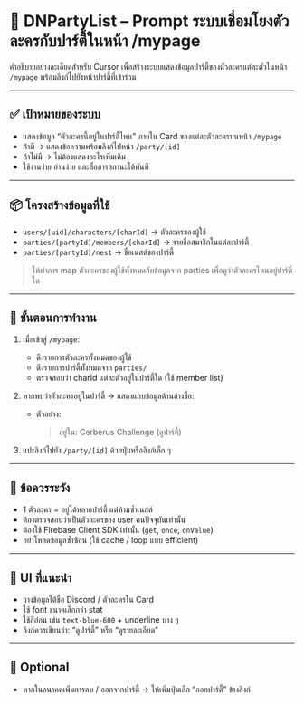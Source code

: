 # 🔗 DNPartyList – Prompt ระบบเชื่อมโยงตัวละครกับปาร์ตี้ในหน้า /mypage

คำอธิบายอย่างละเอียดสำหรับ Cursor เพื่อสร้างระบบแสดงข้อมูลปาร์ตี้ของตัวละครแต่ละตัวในหน้า `/mypage` พร้อมลิงก์ไปยังหน้าปาร์ตี้ที่เข้าร่วม

---

## ✅ เป้าหมายของระบบ

- แสดงข้อมูล “ตัวละครนี้อยู่ในปาร์ตี้ไหน” ภายใน Card ของแต่ละตัวละครบนหน้า `/mypage`
- ถ้ามี → แสดงข้อความพร้อมลิงก์ไปหน้า `/party/[id]`
- ถ้าไม่มี → ไม่ต้องแสดงอะไรเพิ่มเติม
- ใช้งานง่าย อ่านง่าย และสื่อสารสถานะได้ทันที

---

## 📦 โครงสร้างข้อมูลที่ใช้

- `users/[uid]/characters/[charId]` → ตัวละครของผู้ใช้
- `parties/[partyId]/members/[charId]` → รายชื่อสมาชิกในแต่ละปาร์ตี้
- `parties/[partyId]/nest` → ชื่อเนสต์ของปาร์ตี้

> ให้ทำการ map ตัวละครของผู้ใช้ทั้งหมดกับข้อมูลจาก parties เพื่อดูว่าตัวละครไหนอยู่ปาร์ตี้ใด

---

## 🔁 ขั้นตอนการทำงาน

1. เมื่อเข้าสู่ `/mypage`:
   - ดึงรายการตัวละครทั้งหมดของผู้ใช้
   - ดึงรายการปาร์ตี้ทั้งหมดจาก `parties/`
   - ตรวจสอบว่า charId แต่ละตัวอยู่ในปาร์ตี้ใด (ใช้ member list)

2. หากพบว่าตัวละครอยู่ในปาร์ตี้ → แสดงแถบข้อมูลด้านล่างชื่อ:
   - ตัวอย่าง:  
     > อยู่ใน: Cerberus Challenge (ดูปาร์ตี้)

3. แปะลิงก์ไปยัง `/party/[id]` ด้วยปุ่มหรือลิงก์เล็ก ๆ

---

## 🧠 ข้อควรระวัง

- 1 ตัวละคร = อยู่ได้หลายปาร์ตี้ แต่ห้ามซ้ำเนสต์
- ต้องตรวจสอบว่าเป็นตัวละครของ user คนปัจจุบันเท่านั้น
- ต้องใช้ Firebase Client SDK เท่านั้น (`get`, `once`, `onValue`)
- อย่าโหลดข้อมูลซ้ำซ้อน (ใช้ cache / loop แบบ efficient)

---

## 🎨 UI ที่แนะนำ

- วางข้อมูลใต้ชื่อ Discord / ตัวละครใน Card
- ใช้ font ขนาดเล็กกว่า stat
- ใช้สีอ่อน เช่น `text-blue-600` + underline บาง ๆ
- ลิงก์ควรเขียนว่า: “ดูปาร์ตี้” หรือ “ดูรายละเอียด”

---

## 🔧 Optional

- หากในอนาคตเพิ่มการลบ / ออกจากปาร์ตี้ → ให้เพิ่มปุ่มเล็ก “ออกปาร์ตี้” ข้างลิงก์